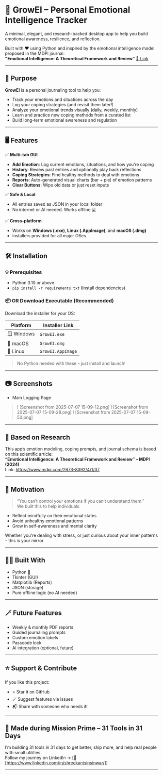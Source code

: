 # 🧠 GrowEI – Personal Emotional Intelligence Tracker

A minimal, elegant, and research-backed desktop app to help you build emotional awareness, resilience, and reflection.

Built with ❤️ using Python and inspired by the emotional intelligence model proposed in the MDPI journal:  
**"Emotional Intelligence: A Theoretical Framework and Review"** [🔗 Link](https://www.mdpi.com/2673-8392/4/1/37)

---

## 🎯 Purpose

**GrowEI** is a personal journaling tool to help you:
- Track your emotions and situations across the day
- Log your coping strategies (and revisit them later!)
- Analyze your emotional trends visually (daily, weekly, monthly)
- Learn and practice new coping methods from a curated list
- Build long-term emotional awareness and regulation

---

## 🖥️ Features

✅ **Multi-tab GUI**  
- **Add Emotion**: Log current emotions, situations, and how you’re coping  
- **History**: Review past entries and optionally play back reflections  
- **Coping Strategies**: Find healthy methods to deal with emotions  
- **Reports**: Auto-generated visual charts (bar + pie) of emotion patterns  
- **Clear Buttons**: Wipe old data or just reset inputs

✅ **Safe & Local**  
- All entries saved as JSON in your local folder  
- No internet or AI needed. Works offline 💻

✅ **Cross-platform**  
- Works on **Windows (.exe)**, **Linux (.AppImage)**, and **macOS (.dmg)**  
- Installers provided for all major OSes

---

## 🛠️ Installation



### 💡 Prerequisites

- Python 3.10 or above  
- `pip install -r requirements.txt` (Install dependencies)

### 📦 OR Download Executable (Recommended)

Download the installer for your OS:

| Platform | Installer Link |
|---------|----------------|
| 🪟 Windows | `GrowEI.exe` |
| 🍎 macOS | `GrowEI.dmg` |
| 🐧 Linux | `GrowEI.AppImage` |

> No Python needed with these – just install and launch!

---

## 📷 Screenshots


- Main Logging Page
> ! [Screenshot from 2025-07-07 15-09-12.png]
> ! [Screenshot from 2025-07-07 15-09-28.png]
> ! [Screenshot from 2025-07-07 15-09-50.png]

---

## 🧠 Based on Research

This app’s emotion modeling, coping prompts, and journal schema is based on this scientific article:  
**“Emotional Intelligence: A Theoretical Framework and Review” – MDPI (2024)**  
Link: https://www.mdpi.com/2673-8392/4/1/37

---

## 🚀 Motivation

> “You can’t control your emotions if you can’t understand them.”  
We built this to help individuals:
- Reflect mindfully on their emotional states
- Avoid unhealthy emotional patterns
- Grow in self-awareness and mental clarity

Whether you're dealing with stress, or just curious about your inner patterns – this is your mirror.

---

## 👨‍💻 Built With

- Python 🐍  
- Tkinter (GUI)  
- Matplotlib (Reports)  
- JSON (storage)  
- Pure offline logic (no AI needed)

---

## 🪄 Future Features

- Weekly & monthly PDF reports  
- Guided journaling prompts  
- Custom emotion labels  
- Passcode lock  
- AI integration (optional, future)

---

## ⭐ Support & Contribute

If you like this project:
- ⭐ Star it on GitHub
- 🪄 Suggest features via issues
- 📬 Share with someone who needs it!

---

## 🙌 Made during Mission Prime – 31 Tools in 31 Days
I’m building 31 tools in 31 days to get better, ship more, and help real people with small utilities.  
Follow my journey on LinkedIn → [🔗 [https://www.linkedin.com/in/shreekantsinsinwar/]]



---
